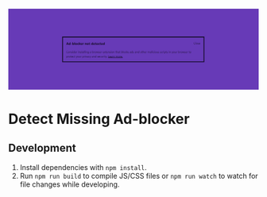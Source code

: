 ![Missing ad-blocker plugin thumbnail](./assets/banner-1544x500.png)

# Detect Missing Ad-blocker

## Development

1. Install dependencies with `npm install`.
2. Run `npm run build` to compile JS/CSS files or `npm run watch` to watch for file changes while developing.
